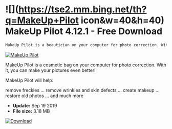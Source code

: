 # ![](https://tse2.mm.bing.net/th?q=MakeUp+Pilot icon&w=40&h=40) MakeUp Pilot 4.12.1 - Free Download

```sh
MakeUp Pilot is a beautician on your computer for photo correction. With it, you can make your pictures even better!
```
[![MakeUp Pilot](https://gallery.dpcdn.pl/imgc/Tools/82125/g_-_420x350_1.5_-_xb8209cd1-65f5-48d1-acb8-fe14be5cef46.png)](https://softexe.net/win/multimedia/graphics-editors/makeup-pilot:dppa.html)

MakeUp Pilot is a cosmetic bag on your computer for photo correction. With it, you can make your pictures even better!

MakeUp Pilot will help:


remove freckles ...
remove wrinkles and skin defects ...
create makeup ...
restore old photos ...
and much more


- **Update:** Sep 19 2019
- **File size:** 3.18 MB

[![Download](https://cdn.softexe.net/static/img/download.png)](https://softexe.net/win/multimedia/graphics-editors/makeup-pilot:dppa.html)

